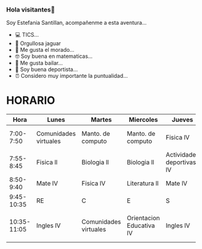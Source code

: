 ### Hola visitantes👋

Soy Estefania Santillan, acompañenme a esta aventura...

- 💻 TICS...
- 🐆 Orgullosa jaguar
- 💜 Me gusta el morado...
- 🤓 Soy buena en matematicas...
- 💃 Me gusta bailar...
- 🏈 Soy buena deportista...
- ⏰ Considero muy importante la puntualidad...

# HORARIO

| Hora        | Lunes                 | Martes                | Miercoles                 | Jueves                    | Viernes               |
|-------------|-----------------------|-----------------------|---------------------------|---------------------------|-----------------------|
| 7:00-7:50   | Comunidades virtuales | Manto. de computo     | Manto. de  computo        | Fisica lV                 | Manto. de  computo    |
| 7:55-8:45   | Fisica ll             | Biologia ll           | Biologia ll               | Actividades deportivas lV | Biologia ll           |
| 8:50-9:40   | Mate lV               | Fisica lV             | Literatura ll             | Mate lV                   | Mate lV               |
| 9:45-10:35  | RE                    | C                     | E                         | S                         | O                     |
| 10:35-11:05 | Ingles lV             | Comunidades virtuales | Orientacion  Educativa lV | Ingles lV                 | Historia de Mexico ll |
